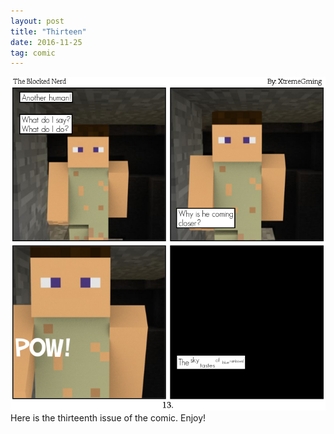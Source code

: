 ```yaml
---
layout: post
title: "Thirteen"
date: 2016-11-25
tag: comic
---
```

<img src="/comics/comic13.png" alt="A man approached me with a kind smile, food, and water." class="inline" />
<br>
Here is the thirteenth issue of the comic. Enjoy! 
